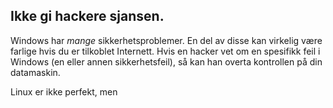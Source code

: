 <?php require("../../entete.php");?> <?php require("../../base.php");?> <?php require("../../fonctions.php");?>

<div id="corps">

<h2>Ikke gi hackere sjansen.</h2>

<p>Windows har <i>mange</i> sikkerhetsproblemer. En del av disse kan virkelig være farlige hvis du er tilkoblet Internett. Hvis en hacker vet om en spesifikk feil i Windows (en eller annen sikkerhetsfeil), så kan han overta kontrollen på din datamaskin.</p>

<p>Linux er ikke perfekt, men</p> 

</div>
</body>
</html>
